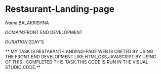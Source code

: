 # Restaurant-Landing-page
*Name*:BALAKRISHNA

*DOMAIN*:FRONT END DEVELOPMENT

*DURATION*:2DAY'S

** MY TASK IS RESTARANT-LANDIING-PAGE WEB IS CRETED BY USING THE FRONT END DEVELOPMENT.LIKE HTML,CSS,JAVASCRIPT BY USING OF THIS I COMPLETED THIS TASK.THIS CODE IS RUN IN THE VISUAL STUDIO CODE.**
